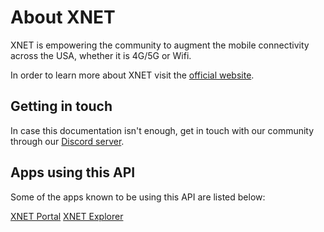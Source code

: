 # About XNET

XNET is empowering the community to augment the mobile connectivity across the USA, whether it is 4G/5G or Wifi.

In order to learn more about XNET visit the [official website](https://xnet.company).

## Getting in touch

In case this documentation isn't enough, get in touch with our community through our [Discord server](https://discord.com/invite/3W5vTU8aCn). 

## Apps using this API

Some of the apps known to be using this API are listed below:

[XNET Portal](https://www.xnetmobile.com)
[XNET Explorer](https://explorer.xnetmobile.com)
